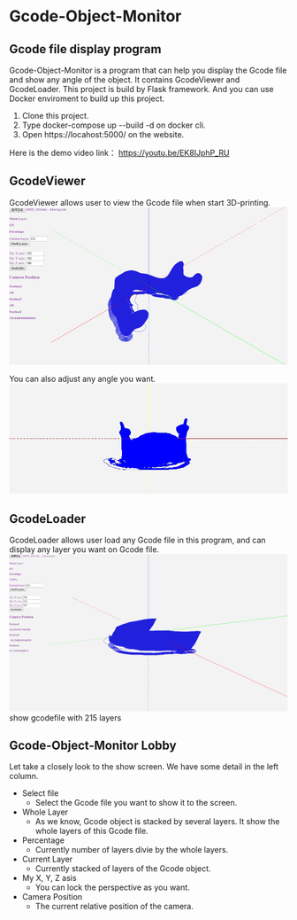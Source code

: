 # Gcode-Object-Monitor

## Gcode file display program
Gcode-Object-Monitor is a program that can help you display the Gcode file and show any angle of the object. It contains GcodeViewer and GcodeLoader. This project is build by Flask framework. And you can use Docker enviroment to build up this project. 

1. Clone this project.
2. Type docker-compose up --build -d on docker cli.
3. Open https://locahost:5000/ on the website.

Here is the demo video link：
https://youtu.be/EK8IJphP_RU


## GcodeViewer
GcodeViewer allows user to view the Gcode file when start 3D-printing.
![GcodeViewer Demo](gcode-object-monitor/Figures/gcodeviewer.png)

You can also adjust any angle you want.
![GcodeViewer Demo](gcode-object-monitor/Figures/cameraImage1.jpg)

## GcodeLoader
GcodeLoader allows user load any Gcode file in this program, and can display any layer you want on Gcode file.
![GcodeViewer Demo](gcode-object-monitor/Figures/gcodefile_stacks_215.png)
show gcodefile with 215 layers


## Gcode-Object-Monitor Lobby
Let take a closely look to the show screen. We have some detail in the left column.  
+ Select file 
    - Select the Gcode file you want to show it to the screen.
+ Whole Layer 
    - As we know, Gcode object is stacked by several layers. It show the whole layers of this Gcode file.
+ Percentage 
    - Currently number of layers divie by the whole layers.
+ Current Layer 
    - Currently stacked of layers of the Gcode object. 
+ My X, Y, Z asis 
    - You can lock the perspective as you want.
+ Camera Position 
    - The current relative position of the camera.

